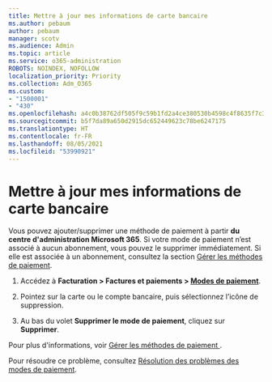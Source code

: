 ```yaml
---
title: Mettre à jour mes informations de carte bancaire
ms.author: pebaum
author: pebaum
manager: scotv
ms.audience: Admin
ms.topic: article
ms.service: o365-administration
ROBOTS: NOINDEX, NOFOLLOW
localization_priority: Priority
ms.collection: Adm_O365
ms.custom:
- "1500001"
- "430"
ms.openlocfilehash: a4c0b38762df505f9c59b1fd2a4ce380530b4598c4f8635f7c30c7fe277f56a4
ms.sourcegitcommit: b5f7da89a650d2915dc652449623c78be6247175
ms.translationtype: HT
ms.contentlocale: fr-FR
ms.lasthandoff: 08/05/2021
ms.locfileid: "53990921"
---
```

# <a name="update-my-credit-card-information"></a>Mettre à jour mes informations de carte bancaire

Vous pouvez ajouter/supprimer une méthode de paiement à partir **du centre d'administration Microsoft 365**. Si votre mode de paiement n’est associé à aucun abonnement, vous pouvez le supprimer immédiatement. Si elle est associée à un abonnement, consultez la section [Gérer les méthodes de paiement](https://docs.microsoft.com/microsoft-365/commerce/billing-and-payments/manage-payment-methods).

1. Accédez à **Facturation > Factures et paiements > [Modes de paiement](https://go.microsoft.com/fwlink/p/?linkid=2018806)**.

2. Pointez sur la carte ou le compte bancaire, puis sélectionnez l’icône de suppression.

3. Au bas du volet **Supprimer le mode de paiement**, cliquez sur **Supprimer**.

Pour plus d'informations, voir [Gérer les méthodes de paiement ](https://docs.microsoft.com/microsoft-365/commerce/billing-and-payments/manage-payment-methods).

Pour résoudre ce problème, consultez [Résolution des problèmes des modes de paiement](https://docs.microsoft.com/microsoft-365/commerce/billing-and-payments/manage-payment-methods#troubleshoot-payment-methods).
